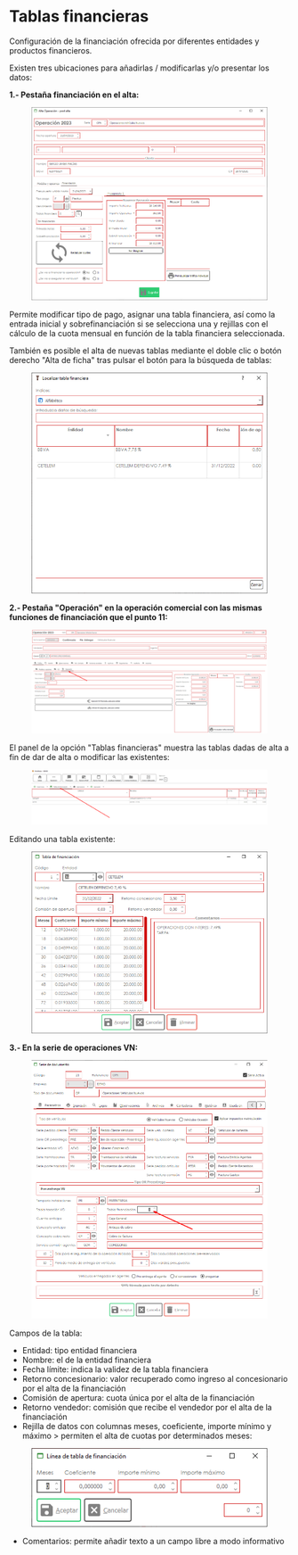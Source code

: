# Tablas financieras

Configuración de la financiación ofrecida por diferentes entidades y productos financieros.

Existen tres ubicaciones para añadirlas / modificarlas y/o presentar los datos:

**1.- Pestaña financiación en el alta:**

<figure><img src="../../../.gitbook/assets/imagen (5) (10) (1) (1).png" alt=""><figcaption></figcaption></figure>

Permite modificar tipo de pago, asignar una tabla financiera, así como la entrada inicial y sobrefinanciación si se selecciona una y rejillas con el cálculo de la cuota mensual en función de la tabla financiera seleccionada.

También es posible el alta de nuevas tablas mediante el doble clic o botón derecho "Alta de ficha" tras pulsar el botón para la búsqueda de tablas:

<figure><img src="../../../.gitbook/assets/imagen (6) (1) (7) (1) (1) (1).png" alt=""><figcaption></figcaption></figure>

**2.- Pestaña "Operación" en la operación comercial con las mismas funciones de financiación que el punto 11:**

<figure><img src="../../../.gitbook/assets/imagen (9) (7).png" alt=""><figcaption></figcaption></figure>

El panel de la opción "Tablas financieras" muestra las tablas dadas de alta a fin de dar de alta o modificar las existentes:

<figure><img src="../../../.gitbook/assets/imagen (10) (1) (5) (1).png" alt=""><figcaption></figcaption></figure>

Editando una tabla existente:

<figure><img src="../../../.gitbook/assets/imagen (11) (5) (1).png" alt=""><figcaption></figcaption></figure>

**3.- En la serie de operaciones VN:**

<figure><img src="../../../.gitbook/assets/imagen (6) (1) (7) (1).png" alt=""><figcaption></figcaption></figure>

Campos de la tabla:

* Entidad: tipo entidad financiera
* Nombre: el de la entidad financiera
* Fecha límite: indica la validez de la tabla financiera
* Retorno concesionario: valor recuperado como ingreso al concesionario por el alta de la financiación
* Comisión de apertura: cuota única por el alta de la financiación
* Retorno vendedor: comisión que recibe el vendedor por el alta de la financiación
* Rejilla de datos con columnas meses, coeficiente, importe mínimo y máximo > permiten el alta de cuotas por determinados meses:

<figure><img src="../../../.gitbook/assets/imagen (3) (1) (6) (1).png" alt=""><figcaption></figcaption></figure>

* Comentarios: permite añadir texto a un campo libre a modo informativo
